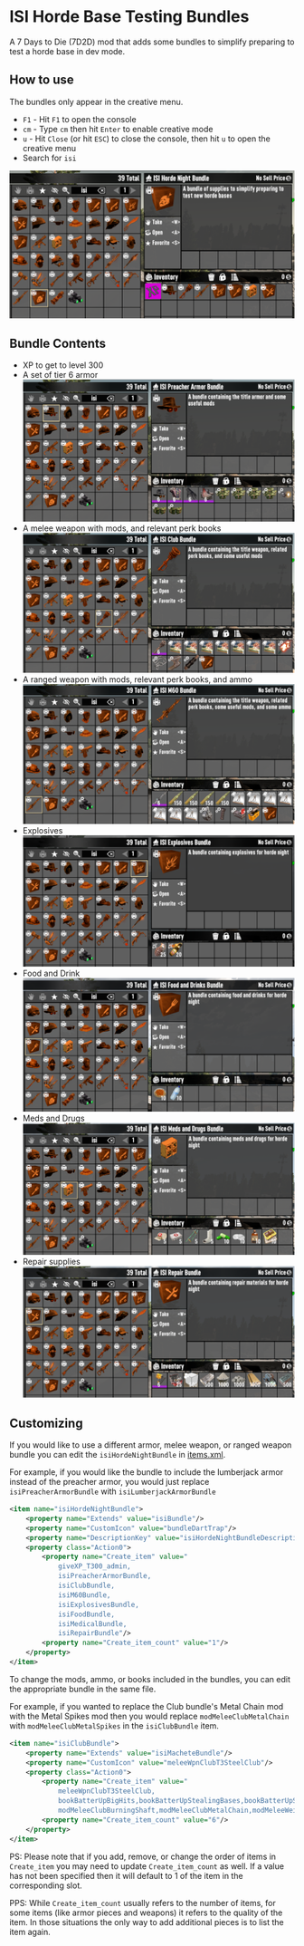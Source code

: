 # ISI Horde Base Testing Bundles

A 7 Days to Die (7D2D) mod that adds some bundles to simplify preparing to test a horde base in dev mode.

## How to use

The bundles only appear in the creative menu.

- `F1` - Hit `F1` to open the console
- `cm` - Type `cm` then hit `Enter` to enable creative mode
- `u` - Hit `Close` (or hit `ESC`) to close the console, then hit `u` to open the creative menu
- Search for `isi`

![Horde Night Bundle](images/isiHordeNightBundle.png)

## Bundle Contents

- XP to get to level 300
- A set of tier 6 armor ![Armor Bundle](images/isiPreacherArmorBundle.png)
- A melee weapon with mods, and relevant perk books ![Melee Weapon Bundle](images/isiClubBundle.png)
- A ranged weapon with mods, relevant perk books, and ammo ![Ranged Weapon Bundle](images/isiM60Bundle.png)
- Explosives ![Explosives Bundle](images/isiExplosivesBundle.png)
- Food and Drink ![Food and Drinks Bundle](images/isiFoodBundle.png)
- Meds and Drugs ![Meds and Drugs Bundle](images/isiMedicalBundle.png)
- Repair supplies ![Repairs Bundle](images/isiRepairBundle.png)

## Customizing

If you would like to use a different armor, melee weapon, or ranged weapon bundle you can edit the `isiHordeNightBundle` in [items.xml](Config/items.xml).

For example, if you would like the bundle to include the lumberjack armor instead of the preacher armor, you would just replace `isiPreacherArmorBundle` with `isiLumberjackArmorBundle`

```xml
<item name="isiHordeNightBundle">
    <property name="Extends" value="isiBundle"/>
    <property name="CustomIcon" value="bundleDartTrap"/>
    <property name="DescriptionKey" value="isiHordeNightBundleDescription"/>
    <property class="Action0">
        <property name="Create_item" value="
            giveXP_T300_admin,
            isiPreacherArmorBundle,
            isiClubBundle,
            isiM60Bundle,
            isiExplosivesBundle,
            isiFoodBundle,
            isiMedicalBundle,
            isiRepairBundle"/>
        <property name="Create_item_count" value="1"/>
    </property>
</item>
```

To change the mods, ammo, or books included in the bundles, you can edit the appropriate bundle in the same file.

For example, if you wanted to replace the Club bundle's Metal Chain mod with the Metal Spikes mod then you would replace `modMeleeClubMetalChain` with `modMeleeClubMetalSpikes` in the `isiClubBundle` item.

```xml
<item name="isiClubBundle">
    <property name="Extends" value="isiMacheteBundle"/>
    <property name="CustomIcon" value="meleeWpnClubT3SteelClub"/>
    <property class="Action0">
        <property name="Create_item" value="
            meleeWpnClubT3SteelClub,
            bookBatterUpBigHits,bookBatterUpStealingBases,bookBatterUpSlowPitch,bookBatterUpKnockdown,bookBatterUpMaintenance,bookBatterUpFoulBalls,bookBatterUpMetalChain,
            modMeleeClubBurningShaft,modMeleeClubMetalChain,modMeleeWeightedHead,modMeleeErgonomicGrip"/>
        <property name="Create_item_count" value="6"/>
    </property>
</item>
```

PS: Please note that if you add, remove, or change the order of items in `Create_item` you may need to update `Create_item_count` as well. If a value has not been specified then it will default to 1 of the item in the corresponding slot.

PPS: While `Create_item_count` usually refers to the number of items, for some items (like armor pieces and weapons) it refers to the quality of the item. In those situations the only way to add additional pieces is to list the item again.
